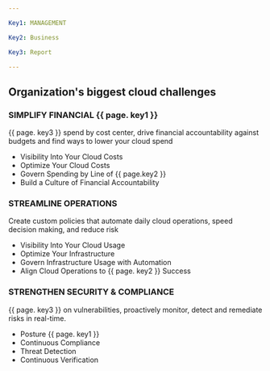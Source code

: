 ```yaml
---

Key1: MANAGEMENT

Key2: Business

Key3: Report

---
```



## Organization's biggest cloud challenges

### SIMPLIFY FINANCIAL {{ page. key1 }}
{{ page. key3 }} spend by cost center, drive financial accountability against budgets and find ways to lower your cloud spend
* Visibility Into Your Cloud Costs
* Optimize Your Cloud Costs
* Govern Spending by Line of {{ page.key2 }}
* Build a Culture of Financial Accountability

### STREAMLINE OPERATIONS
Create custom policies that automate daily cloud operations, speed decision making, and reduce risk
* Visibility Into Your Cloud Usage
* Optimize Your Infrastructure
* Govern Infrastructure Usage with Automation
* Align Cloud Operations to {{ page. key2 }} Success

### STRENGTHEN SECURITY & COMPLIANCE
{{ page. key3 }} on vulnerabilities, proactively monitor, detect and remediate risks in real-time.
* Posture {{ page. key1 }}
* Continuous Compliance
* Threat Detection
* Continuous Verification